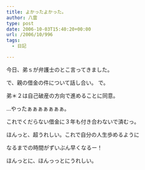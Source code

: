```yaml
---
title: よかったよかった。
author: 八雲
type: post
date: 2006-10-03T15:40:20+00:00
url: /2006/10/996
tags:
  - 日記

---
```

今日、弟ｓが弁護士のとこ言ってきました。

で、親の借金の件について話し合い。 で。
  
弟＊２は自己破産の方向で進めることに同意。

…やったぁぁぁぁぁぁぁ。
  
これでくだらない借金に３年も付き合わないで済むっ。

ほんっと、超うれしい。これで自分の人生歩めるように
  
なるまでの時間がずいぶん早くなるー！

ほんっとに、ほんっっとにうれしい。
